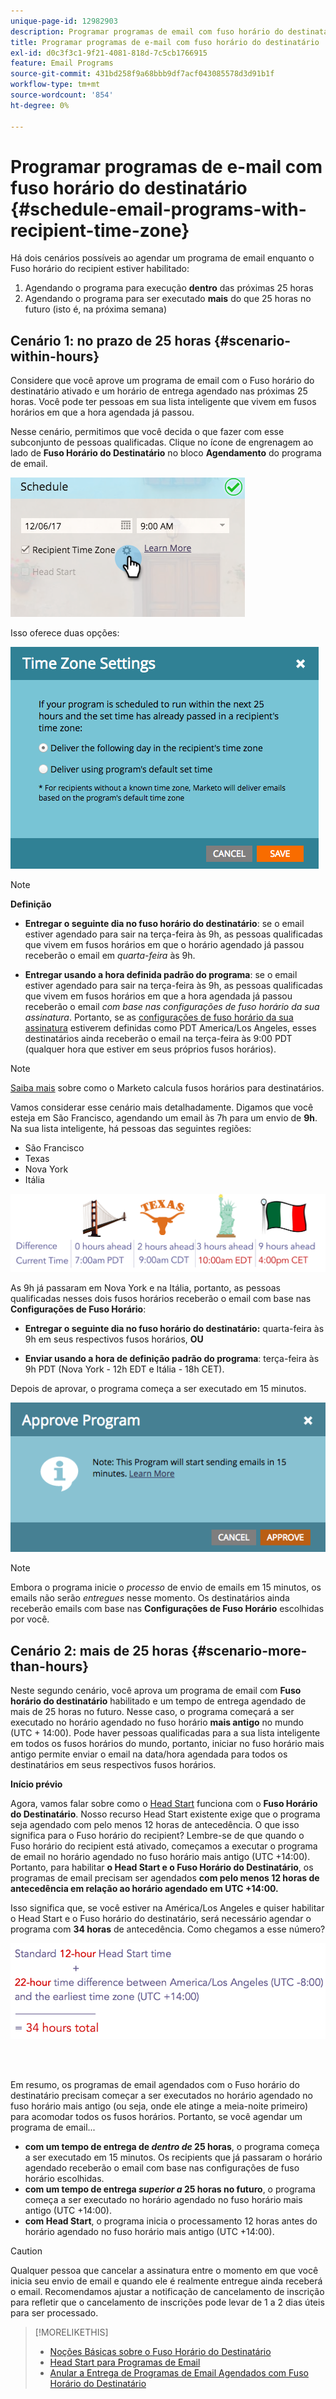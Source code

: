 ```yaml
---
unique-page-id: 12982903
description: Programar programas de email com fuso horário do destinatário - Documentação do Marketo - Documentação do produto
title: Programar programas de e-mail com fuso horário do destinatário
exl-id: d0c3f3c1-9f21-4081-818d-7c5cb1766915
feature: Email Programs
source-git-commit: 431bd258f9a68bbb9df7acf043085578d3d91b1f
workflow-type: tm+mt
source-wordcount: '854'
ht-degree: 0%

---
```


# Programar programas de e-mail com fuso horário do destinatário {#schedule-email-programs-with-recipient-time-zone}

Há dois cenários possíveis ao agendar um programa de email enquanto o Fuso horário do recipient estiver habilitado:

1. Agendando o programa para execução **dentro** das próximas 25 horas
1. Agendando o programa para ser executado **mais** do que 25 horas no futuro (isto é, na próxima semana)

## Cenário 1: no prazo de 25 horas {#scenario-within-hours}

Considere que você aprove um programa de email com o Fuso horário do destinatário ativado e um horário de entrega agendado nas próximas 25 horas. Você pode ter pessoas em sua lista inteligente que vivem em fusos horários em que a hora agendada já passou.

Nesse cenário, permitimos que você decida o que fazer com esse subconjunto de pessoas qualificadas. Clique no ícone de engrenagem ao lado de **Fuso Horário do Destinatário** no bloco **Agendamento** do programa de email.

![](assets/image2017-12-5-10-3a46-3a42.png)

Isso oferece duas opções:

![](assets/image2017-12-5-10-3a31-3a28.png)

>[!NOTE]
>
>**Definição**
>
>* **Entregar o seguinte dia no fuso horário do destinatário**: se o email estiver agendado para sair na terça-feira às 9h, as pessoas qualificadas que vivem em fusos horários em que o horário agendado já passou receberão o email em *quarta-feira* às 9h.
>
>* **Entregar usando a hora definida padrão do programa**: se o email estiver agendado para sair na terça-feira às 9h, as pessoas qualificadas que vivem em fusos horários em que a hora agendada já passou receberão o email _com base nas configurações de fuso horário da sua assinatura_. Portanto, se as [configurações de fuso horário da sua assinatura](/help/marketo/product-docs/administration/settings/select-your-language-locale-and-time-zone.md) estiverem definidas como PDT America/Los Angeles, esses destinatários ainda receberão o email na terça-feira às 9:00 PDT (qualquer hora que estiver em seus próprios fusos horários).

>[!NOTE]
>
>[Saiba mais](/help/marketo/product-docs/email-marketing/email-programs/email-program-actions/scheduling-with-recipient-time-zone/understanding-recipient-time-zone.md#calculating-time-zone) sobre como o Marketo calcula fusos horários para destinatários.

Vamos considerar esse cenário mais detalhadamente. Digamos que você esteja em São Francisco, agendando um email às 7h para um envio de **9h**. Na sua lista inteligente, há pessoas das seguintes regiões:

* São Francisco
* Texas
* Nova York
* Itália

![](assets/image2017-12-6-10-3a52-3a41.png)

As 9h já passaram em Nova York e na Itália, portanto, as pessoas qualificadas nesses dois fusos horários receberão o email com base nas **Configurações de Fuso Horário**:

* **Entregar o seguinte dia no fuso horário do destinatário:** quarta-feira às 9h em seus respectivos fusos horários, **OU**

* **Enviar usando a hora de definição padrão do programa**: terça-feira às 9h PDT (Nova York - 12h EDT e Itália - 18h CET).

Depois de aprovar, o programa começa a ser executado em 15 minutos.

![](assets/screen-shot-2017-12-09-at-3.34.14-pm.png)

>[!NOTE]
>
>Embora o programa inicie o _processo_ de envio de emails em 15 minutos, os emails não serão _entregues_ nesse momento. Os destinatários ainda receberão emails com base nas **Configurações de Fuso Horário** escolhidas por você.

## Cenário 2: mais de 25 horas {#scenario-more-than-hours}

Neste segundo cenário, você aprova um programa de email com **Fuso horário do destinatário** habilitado e um tempo de entrega agendado de mais de 25 horas no futuro. Nesse caso, o programa começará a ser executado no horário agendado no fuso horário **mais antigo** no mundo (UTC + 14:00). Pode haver pessoas qualificadas para a sua lista inteligente em todos os fusos horários do mundo, portanto, iniciar no fuso horário mais antigo permite enviar o email na data/hora agendada para todos os destinatários em seus respectivos fusos horários.

**Início prévio**

Agora, vamos falar sobre como o [Head Start](/help/marketo/product-docs/email-marketing/email-programs/email-program-actions/head-start-for-email-programs.md) funciona com o **Fuso Horário do Destinatário**. Nosso recurso Head Start existente exige que o programa seja agendado com pelo menos 12 horas de antecedência. O que isso significa para o Fuso horário do recipient? Lembre-se de que quando o Fuso horário do recipient está ativado, começamos a executar o programa de email no horário agendado no fuso horário mais antigo (UTC +14:00). Portanto, para habilitar **o Head Start e o Fuso Horário do Destinatário**, os programas de email precisam ser agendados **com pelo menos 12 horas de antecedência em relação ao horário agendado em UTC +14:00.**

Isso significa que, se você estiver na América/Los Angeles e quiser habilitar o Head Start e o Fuso horário do destinatário, será necessário agendar o programa com **34 horas** de antecedência. Como chegamos a esse número?

![](assets/image2017-12-5-13-3a11-3a38.png)

<br> 

Em resumo, os programas de email agendados com o Fuso horário do destinatário precisam começar a ser executados no horário agendado no fuso horário mais antigo (ou seja, onde ele atinge a meia-noite primeiro) para acomodar todos os fusos horários. Portanto, se você agendar um programa de email...

* **com um tempo de entrega de _dentro de_ 25 horas**, o programa começa a ser executado em 15 minutos. Os recipients que já passaram o horário agendado receberão o email com base nas configurações de fuso horário escolhidas.
* **com um tempo de entrega _superior a_ 25 horas no futuro**, o programa começa a ser executado no horário agendado no fuso horário mais antigo (UTC +14:00).
* **com Head Start**, o programa inicia o processamento 12 horas antes do horário agendado no fuso horário mais antigo (UTC +14:00).

>[!CAUTION]
>
>Qualquer pessoa que cancelar a assinatura entre o momento em que você inicia seu envio de email e quando ele é realmente entregue ainda receberá o email. Recomendamos ajustar a notificação de cancelamento de inscrição para refletir que o cancelamento de inscrições pode levar de 1 a 2 dias úteis para ser processado.

>[!MORELIKETHIS]
>
>* [Noções Básicas sobre o Fuso Horário do Destinatário](/help/marketo/product-docs/email-marketing/email-programs/email-program-actions/scheduling-with-recipient-time-zone/understanding-recipient-time-zone.md)
>* [Head Start para Programas de Email](/help/marketo/product-docs/email-marketing/email-programs/email-program-actions/head-start-for-email-programs.md)
>* [Anular a Entrega de Programas de Email Agendados com Fuso Horário do Destinatário](/help/marketo/product-docs/email-marketing/email-programs/email-program-actions/scheduling-with-recipient-time-zone/abort-delivery-of-email-programs-scheduled-with-recipient-time-zone.md)
